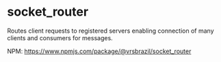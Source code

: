 # socket_router
Routes client requests to registered servers enabling connection of many clients and consumers for messages.


NPM: https://www.npmjs.com/package/@vrsbrazil/socket_router
